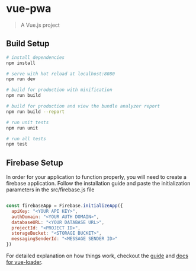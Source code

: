 # vue-pwa

> A Vue.js project

## Build Setup

``` bash
# install dependencies
npm install

# serve with hot reload at localhost:8080
npm run dev

# build for production with minification
npm run build

# build for production and view the bundle analyzer report
npm run build --report

# run unit tests
npm run unit

# run all tests
npm test
```

## Firebase Setup

In order for your application to function properly, you will need to create a firebase application. Follow the installation guide and paste the initialization parameters in the src/firebase.js file

``` Javascript

const firebaseApp = Firebase.initializeApp({
  apiKey: "<YOUR API KEY>",
  authDomain: "<YOUR AUTH DOMAIN>",
  databaseURL: "<YOUR DATABASE URL>",
  projectId: "<PROJECT ID>",
  storageBucket: "<STORAGE BUCKET>",
  messagingSenderId: "<MESSAGE SENDER ID>"
})

```

For detailed explanation on how things work, checkout the [guide](http://vuejs-templates.github.io/webpack/) and [docs for vue-loader](http://vuejs.github.io/vue-loader).
